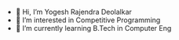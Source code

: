 - 👋 Hi, I’m Yogesh Rajendra Deolalkar 
- 👀 I’m interested in Competitive Programming
- 🌱 I’m currently learning B.Tech in Computer Eng

<!---
YogRajSD/YogRajSD is a ✨ special ✨ repository because its `README.md` (this file) appears on your GitHub profile.
You can click the Preview link to take a look at your changes.
--->

